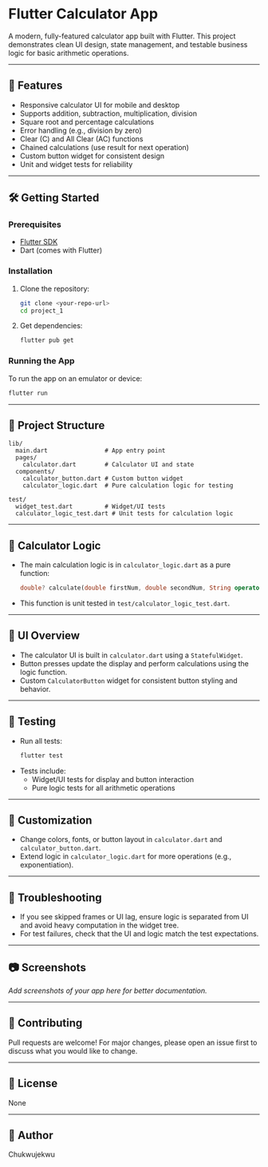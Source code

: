 # Flutter Calculator App

A modern, fully-featured calculator app built with Flutter. This project demonstrates clean UI design, state management, and testable business logic for basic arithmetic operations.

---

## 🚀 Features
- Responsive calculator UI for mobile and desktop
- Supports addition, subtraction, multiplication, division
- Square root and percentage calculations
- Error handling (e.g., division by zero)
- Clear (C) and All Clear (AC) functions
- Chained calculations (use result for next operation)
- Custom button widget for consistent design
- Unit and widget tests for reliability

---

## 🛠️ Getting Started

### Prerequisites
- [Flutter SDK](https://flutter.dev/docs/get-started/install)
- Dart (comes with Flutter)

### Installation
1. Clone the repository:
   ```bash
   git clone <your-repo-url>
   cd project_1
   ```
2. Get dependencies:
   ```bash
   flutter pub get
   ```

### Running the App
To run the app on an emulator or device:
```bash
flutter run
```

---

## 📁 Project Structure
```
lib/
  main.dart                # App entry point
  pages/
    calculator.dart        # Calculator UI and state
  components/
    calculator_button.dart # Custom button widget
    calculator_logic.dart  # Pure calculation logic for testing

test/
  widget_test.dart         # Widget/UI tests
  calculator_logic_test.dart # Unit tests for calculation logic
```

---

## 🧮 Calculator Logic
- The main calculation logic is in `calculator_logic.dart` as a pure function:
  ```dart
  double? calculate(double firstNum, double secondNum, String operator)
  ```
- This function is unit tested in `test/calculator_logic_test.dart`.

---

## 🎨 UI Overview
- The calculator UI is built in `calculator.dart` using a `StatefulWidget`.
- Button presses update the display and perform calculations using the logic function.
- Custom `CalculatorButton` widget for consistent button styling and behavior.

---

## 🧪 Testing
- Run all tests:
  ```bash
  flutter test
  ```
- Tests include:
  - Widget/UI tests for display and button interaction
  - Pure logic tests for all arithmetic operations

---

## 📝 Customization
- Change colors, fonts, or button layout in `calculator.dart` and `calculator_button.dart`.
- Extend logic in `calculator_logic.dart` for more operations (e.g., exponentiation).

---

## 🐞 Troubleshooting
- If you see skipped frames or UI lag, ensure logic is separated from UI and avoid heavy computation in the widget tree.
- For test failures, check that the UI and logic match the test expectations.

---

## 📷 Screenshots
_Add screenshots of your app here for better documentation._

---

## 🤝 Contributing
Pull requests are welcome! For major changes, please open an issue first to discuss what you would like to change.

---

## 📄 License
None

---

## 👤 Author
Chukwujekwu